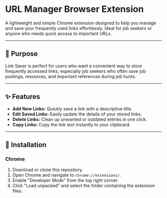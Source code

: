 # URL Manager Browser Extension

A lightweight and simple Chrome extension designed to help you manage and save your frequently used links effortlessly. Ideal for job seekers or anyone who needs quick access to important URLs.  

---

## 🚀 Purpose  

Link Saver is perfect for users who want a convenient way to store frequently accessed links, especially job seekers who often save job postings, resources, and important references during job hunts.  

---

## ✨ Features  

- **Add New Links:** Quickly save a link with a descriptive title.  
- **Edit Saved Links:** Easily update the details of your stored links.  
- **Delete Links:** Clean up unwanted or outdated entries in one click.  
- **Copy Links:** Copy the link text instantly to your clipboard.  

---

## 🔧 Installation  

### Chrome  

1. Download or clone this repository.  
2. Open Chrome and navigate to `chrome://extensions/`.  
3. Enable "Developer Mode" from the top right corner.  
4. Click "Load unpacked" and select the folder containing the extension files.  

 
 

 

 
